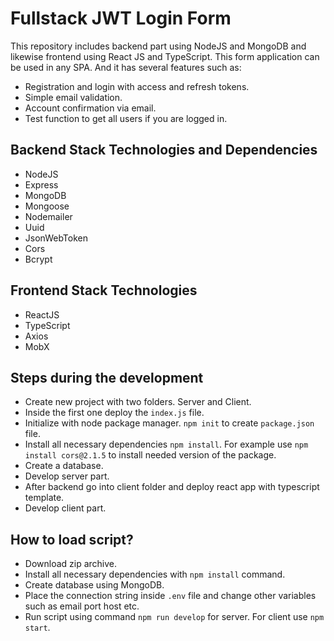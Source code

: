 # Fullstack JWT Login Form
This repository includes backend part using NodeJS and MongoDB and likewise frontend using React JS and TypeScript.
This form application can be used in any SPA. And it has several features such as:
* Registration and login with access and refresh tokens.
* Simple email validation.
* Account confirmation via email.
* Test function to get all users if you are logged in.


## Backend Stack Technologies and Dependencies
* NodeJS
* Express
* MongoDB
* Mongoose
* Nodemailer
* Uuid
* JsonWebToken
* Cors
* Bcrypt

## Frontend Stack Technologies
* ReactJS
* TypeScript
* Axios
* MobX

## Steps during the development

* Create new project with two folders. Server and Client.
* Inside the first one deploy the `index.js` file.
* Initialize with node package manager. `npm init` to create `package.json` file.
* Install all necessary dependencies `npm install`. For example use `npm install cors@2.1.5` to install needed version of the package.
* Create a database.
* Develop server part.
* After backend go into client folder and deploy react app with typescript template.
* Develop client part.

## How to load script?

* Download zip archive.
* Install all necessary dependencies with `npm install` command.
* Create database using MongoDB.
* Place the connection string inside `.env` file and change other variables such as email port host etc.
* Run script using command `npm run develop` for server. For client use `npm start`.
